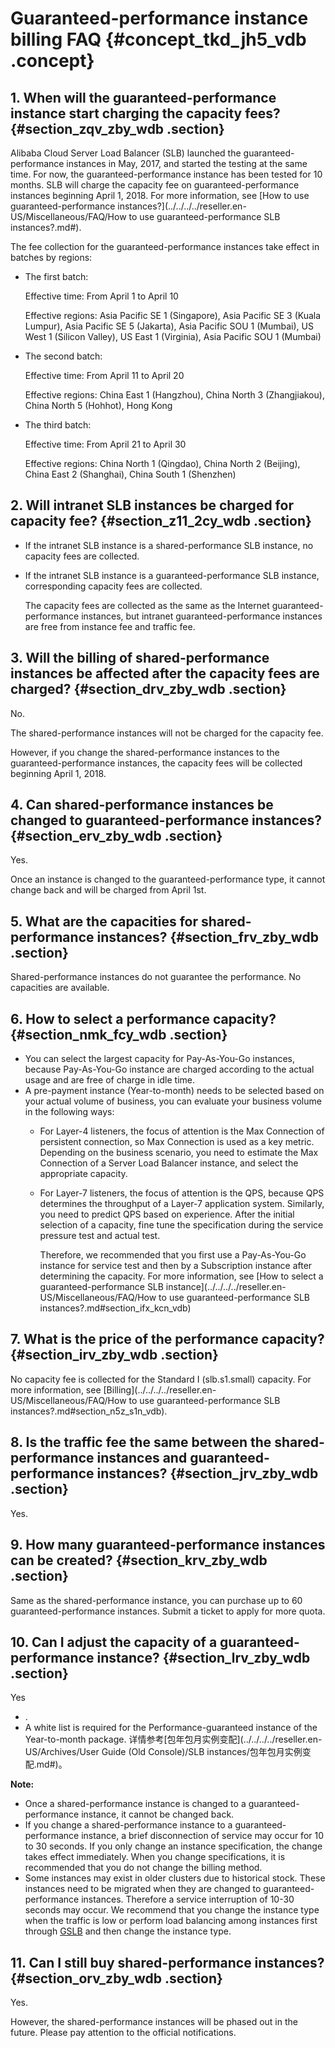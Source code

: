 # Guaranteed-performance instance billing FAQ {#concept_tkd_jh5_vdb .concept}

## 1. When will the guaranteed-performance instance start charging the capacity fees? {#section_zqv_zby_wdb .section}

Alibaba Cloud Server Load Balancer \(SLB\) launched the guaranteed-performance instances in May, 2017, and started the testing at the same time. For now, the guaranteed-performance instance has been tested for 10 months. SLB will charge the capacity fee on guaranteed-performance instances beginning April 1, 2018. For more information, see [How to use guaranteed-performance instances?](../../../../reseller.en-US/Miscellaneous/FAQ/How to use guaranteed-performance SLB instances?.md#).

The fee collection for the guaranteed-performance instances take effect in batches by regions:

-   The first batch:

    Effective time: From April 1 to April 10

    Effective regions: Asia Pacific SE 1 \(Singapore\), Asia Pacific SE 3 \(Kuala Lumpur\), Asia Pacific SE 5 \(Jakarta\), Asia Pacific SOU 1 \(Mumbai\), US West 1 \(Silicon Valley\), US East 1 \(Virginia\), Asia Pacific SOU 1 \(Mumbai\)

-   The second batch:

    Effective time: From April 11 to April 20

    Effective regions: China East 1 \(Hangzhou\), China North 3 \(Zhangjiakou\), China North 5 \(Hohhot\), Hong Kong

-   The third batch:

    Effective time: From April 21 to April 30

    Effective regions: China North 1 \(Qingdao\), China North 2 \(Beijing\), China East 2 \(Shanghai\), China South 1 \(Shenzhen\)


## 2. Will intranet SLB instances be charged for capacity fee? {#section_z11_2cy_wdb .section}

-   If the intranet SLB instance is a shared-performance SLB instance, no capacity fees are collected.
-   If the intranet SLB instance is a guaranteed-performance SLB instance, corresponding capacity fees are collected.

    The capacity fees are collected as the same as the Internet guaranteed-performance instances, but intranet guaranteed-performance instances are free from instance fee and traffic fee.


## 3. Will the billing of shared-performance instances be affected after the capacity fees are charged? {#section_drv_zby_wdb .section}

No.

The shared-performance instances will not be charged for the capacity fee.

However, if you change the shared-performance instances to the guaranteed-performance instances, the capacity fees will be collected beginning April 1, 2018.

## 4. Can shared-performance instances be changed to guaranteed-performance instances? {#section_erv_zby_wdb .section}

Yes.

Once an instance is changed to the guaranteed-performance type, it cannot change back and will be charged from April 1st.

## 5. What are the capacities for shared-performance instances? {#section_frv_zby_wdb .section}

Shared-performance instances do not guarantee the performance. No capacities are available.

## 6. How to select a performance capacity? {#section_nmk_fcy_wdb .section}

-   You can select the largest capacity for Pay-As-You-Go instances, because Pay-As-You-Go instance are charged according to the actual usage and are free of charge in idle time.
-   A pre-payment instance \(Year-to-month\) needs to be selected based on your actual volume of business, you can evaluate your business volume in the following ways:
    -   For Layer-4 listeners, the focus of attention is the Max Connection of persistent connection, so Max Connection is used as a key metric. Depending on the business scenario, you need to estimate the Max Connection of a Server Load Balancer instance, and select the appropriate capacity.
    -   For Layer-7 listeners, the focus of attention is the QPS, because QPS determines the throughput of a Layer-7 application system. Similarly, you need to predict QPS based on experience. After the initial selection of a capacity, fine tune the specification during the service pressure test and actual test.

        Therefore, we recommended that you first use a Pay-As-You-Go instance for service test and then by a Subscription instance after determining the capacity. For more information, see [How to select a guaranteed-performance SLB instance](../../../../reseller.en-US/Miscellaneous/FAQ/How to use guaranteed-performance SLB instances?.md#section_ifx_kcn_vdb)


## 7. What is the price of the performance capacity? {#section_irv_zby_wdb .section}

No capacity fee is collected for the Standard I \(slb.s1.small\) capacity. For more information, see [Billing](../../../../reseller.en-US/Miscellaneous/FAQ/How to use guaranteed-performance SLB instances?.md#section_n5z_s1n_vdb).

## 8. Is the traffic fee the same between the shared-performance instances and guaranteed-performance instances? {#section_jrv_zby_wdb .section}

Yes.

## 9. How many guaranteed-performance instances can be created? {#section_krv_zby_wdb .section}

Same as the shared-performance instance, you can purchase up to 60 guaranteed-performance instances. Submit a ticket to apply for more quota.

## 10. Can I adjust the capacity of a guaranteed-performance instance? {#section_lrv_zby_wdb .section}

Yes

-   .
-   A white list is required for the Performance-guaranteed instance of the Year-to-month package. 详情参考[包年包月实例变配](../../../../reseller.en-US/Archives/User Guide (Old Console)/SLB instances/包年包月实例变配.md#)。

**Note:** 

-   Once a shared-performance instance is changed to a guaranteed-performance instance, it cannot be changed back.
-   If you change a shared-performance instance to a guaranteed-performance instance, a brief disconnection of service may occur for 10 to 30 seconds. If you only change an instance specification, the change takes effect immediately. When you change specifications, it is recommended that you do not change the billing method.
-   Some instances may exist in older clusters due to historical stock. These instances need to be migrated when they are changed to guaranteed-performance instances. Therefore a service interruption of 10-30 seconds may occur. We recommend that you change the instance type when the traffic is low or perform load balancing among instances first through [GSLB](https://promotion.aliyun.com/ntms/act/globalslb.html?spm=5176.71615.741495.1.307291894icRpB&wh_ttid=pc) and then change the instance type.

## 11. Can I still buy shared-performance instances? {#section_orv_zby_wdb .section}

Yes.

However, the shared-performance instances will be phased out in the future. Please pay attention to the official notifications.

